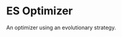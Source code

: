 # ES Optimizer

An optimizer using an evolutionary strategy.

<!--
The documentation can be written in reStructuredText .rst or Markdown .md

For rst support see https://www.sphinx-doc.org/en/master/usage/restructuredtext/basics.html

For markown support see https://myst-parser.readthedocs.io/en/latest/index.html
-->
